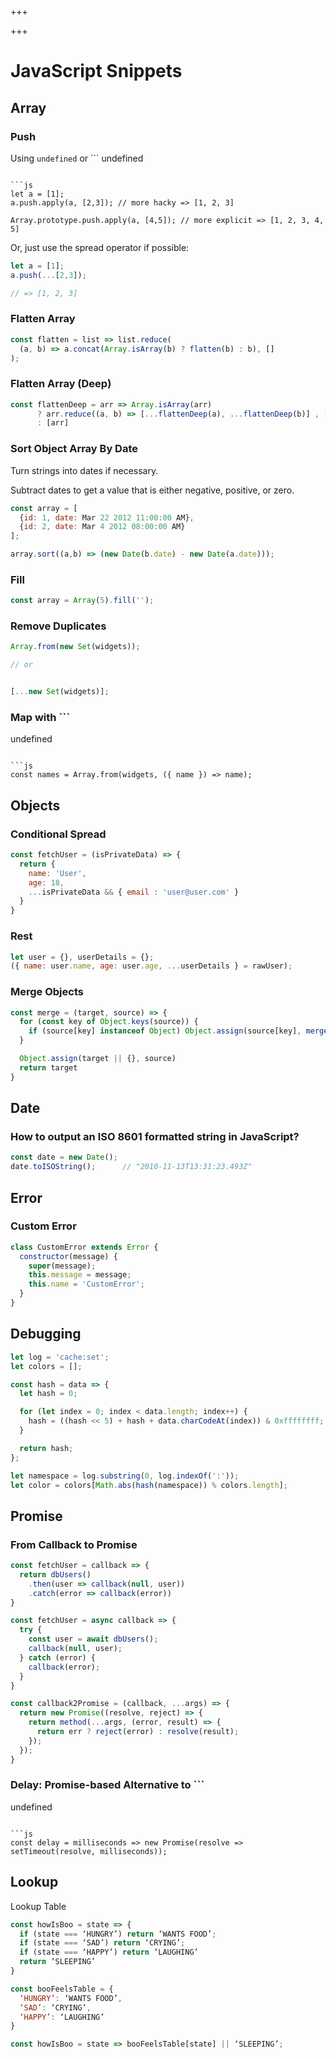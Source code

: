 
+++

+++
# JavaScript Snippets

## Array

### Push

Using ```
undefined
``` or ```
undefined
```, the context parameter must be, obviously, the object in question.

```js 
let a = [1];
a.push.apply(a, [2,3]); // more hacky => [1, 2, 3]

Array.prototype.push.apply(a, [4,5]); // more explicit => [1, 2, 3, 4, 5]
```

Or, just use the spread operator if possible:

```js 
let a = [1];
a.push(...[2,3]);

// => [1, 2, 3]
```

### Flatten Array

```js 
const flatten = list => list.reduce(
  (a, b) => a.concat(Array.isArray(b) ? flatten(b) : b), []
);
```

### Flatten Array (Deep)

```js 
const flattenDeep = arr => Array.isArray(arr)
      ? arr.reduce((a, b) => [...flattenDeep(a), ...flattenDeep(b)] , [])
      : [arr]
```

### Sort Object Array By Date

Turn strings into dates if necessary.

Subtract dates to get a value that is either negative, positive, or zero.

```js 
const array = [
  {id: 1, date: Mar 22 2012 11:00:00 AM},
  {id: 2, date: Mar 4 2012 08:00:00 AM}
];

array.sort((a,b) => (new Date(b.date) - new Date(a.date)));
```

### Fill

```js 
const array = Array(5).fill('');
```

### Remove Duplicates

```js 
Array.from(new Set(widgets));

// or


[...new Set(widgets)];
```

### Map with ```
undefined
```

```js 
const names = Array.from(widgets, ({ name }) => name);
```

## Objects

### Conditional Spread

```js 
const fetchUser = (isPrivateData) => {
  return {
    name: 'User',
    age: 18,
    ...isPrivateData && { email : 'user@user.com' }
  }
}
```

### Rest

```js 
let user = {}, userDetails = {};
({ name: user.name, age: user.age, ...userDetails } = rawUser);
```

### Merge Objects

```js 
const merge = (target, source) => {
  for (const key of Object.keys(source)) {
    if (source[key] instanceof Object) Object.assign(source[key], merge(target[key], source[key]))
  }

  Object.assign(target || {}, source)
  return target
}
```

## Date

### How to output an ISO 8601 formatted string in JavaScript?

```js 
const date = new Date();
date.toISOString();      // "2010-11-13T13:31:23.493Z"
```

## Error

### Custom Error

```js 
class CustomError extends Error {
  constructor(message) {
    super(message);
    this.message = message;
    this.name = 'CustomError';
  }
}
```

## Debugging

```js 
let log = 'cache:set';
let colors = [];

const hash = data => {
  let hash = 0;

  for (let index = 0; index < data.length; index++) {
    hash = ((hash << 5) + hash + data.charCodeAt(index)) & 0xffffffff;
  }

  return hash;
};

let namespace = log.substring(0, log.indexOf(':'));
let color = colors[Math.abs(hash(namespace)) % colors.length];
```

## Promise

### From Callback to Promise

```js 
const fetchUser = callback => {
  return dbUsers()
    .then(user => callback(null, user))
    .catch(error => callback(error))
}
```

```js 
const fetchUser = async callback => {
  try {
    const user = await dbUsers();
    callback(null, user);
  } catch (error) {
    callback(error);
  }
}
```

```js 
const callback2Promise = (callback, ...args) => {
  return new Promise((resolve, reject) => {
    return method(...args, (error, result) => {
      return err ? reject(error) : resolve(result);
    });
  });
}
```

### Delay: Promise-based Alternative to ```
undefined
```

```js 
const delay = milliseconds => new Promise(resolve => setTimeout(resolve, milliseconds));
```

## Lookup

Lookup Table

```js 
const howIsBoo = state => {
  if (state === ‘HUNGRY’) return ‘WANTS FOOD’;
  if (state === ‘SAD’) return ‘CRYING’;
  if (state === ‘HAPPY’) return ‘LAUGHING’
  return ‘SLEEPING’
}
```

```js 
const booFeelsTable = {
  ‘HUNGRY’: ‘WANTS FOOD’,
  ‘SAD’: ‘CRYING’,
  ‘HAPPY’: ‘LAUGHING’
}

const howIsBoo = state => booFeelsTable[state] || ‘SLEEPING’;
```

